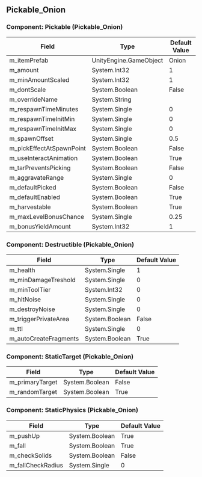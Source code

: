 ## Pickable_Onion

### Component: Pickable (Pickable_Onion)

|Field|Type|Default Value|
|-----|----|-------------|
|m_itemPrefab|UnityEngine.GameObject|Onion|
|m_amount|System.Int32|1|
|m_minAmountScaled|System.Int32|1|
|m_dontScale|System.Boolean|False|
|m_overrideName|System.String||
|m_respawnTimeMinutes|System.Single|0|
|m_respawnTimeInitMin|System.Single|0|
|m_respawnTimeInitMax|System.Single|0|
|m_spawnOffset|System.Single|0.5|
|m_pickEffectAtSpawnPoint|System.Boolean|False|
|m_useInteractAnimation|System.Boolean|True|
|m_tarPreventsPicking|System.Boolean|False|
|m_aggravateRange|System.Single|0|
|m_defaultPicked|System.Boolean|False|
|m_defaultEnabled|System.Boolean|True|
|m_harvestable|System.Boolean|True|
|m_maxLevelBonusChance|System.Single|0.25|
|m_bonusYieldAmount|System.Int32|1|

### Component: Destructible (Pickable_Onion)

|Field|Type|Default Value|
|-----|----|-------------|
|m_health|System.Single|1|
|m_minDamageTreshold|System.Single|0|
|m_minToolTier|System.Int32|0|
|m_hitNoise|System.Single|0|
|m_destroyNoise|System.Single|0|
|m_triggerPrivateArea|System.Boolean|False|
|m_ttl|System.Single|0|
|m_autoCreateFragments|System.Boolean|True|

### Component: StaticTarget (Pickable_Onion)

|Field|Type|Default Value|
|-----|----|-------------|
|m_primaryTarget|System.Boolean|False|
|m_randomTarget|System.Boolean|True|

### Component: StaticPhysics (Pickable_Onion)

|Field|Type|Default Value|
|-----|----|-------------|
|m_pushUp|System.Boolean|True|
|m_fall|System.Boolean|True|
|m_checkSolids|System.Boolean|False|
|m_fallCheckRadius|System.Single|0|

